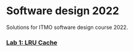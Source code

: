 # Software design 2022

Solutions for ITMO software design course 2022.

### [Lab 1: LRU Cache](/lru-cache)